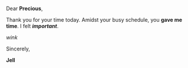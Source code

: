 Dear **Precious**, 


Thank you for your time today. Amidst your busy schedule, you **gave me time**. I felt ***important***. 



*wink*


Sincerely, 

**Jell**